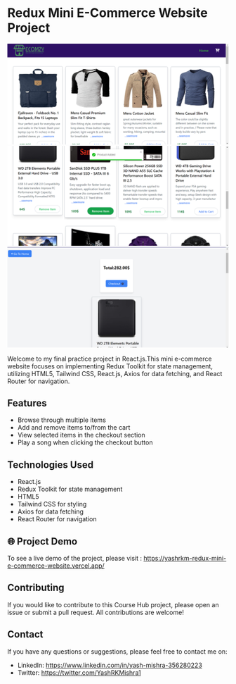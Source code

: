 # Redux Mini E-Commerce Website Project

<img src="src/assets/Screenshot (62).png">

<img src="src/assets/Screenshot (65).png">

<img src="src/assets/Screenshot (66).png">

Welcome to my final practice project in React.js.This mini e-commerce website focuses on implementing Redux Toolkit for state management, utilizing HTML5, Tailwind CSS, React.js, Axios for data fetching, and React Router for navigation.
## Features

- Browse through multiple items
- Add and remove items to/from the cart
- View selected items in the checkout section
- Play a song when clicking the checkout button  

## Technologies Used

- React.js
- Redux Toolkit for state management
- HTML5
- Tailwind CSS for styling
- Axios for data fetching
- React Router for navigation

## 🌐 Project Demo 

To see a live demo of the project, please visit : https://yashrkm-redux-mini-e-commerce-website.vercel.app/

## Contributing

If you would like to contribute to this Course Hub project, please open an issue or submit a pull request. All contributions are welcome!

## Contact 

If you have any questions or suggestions, please feel free to contact me on:

- LinkedIn: https://www.linkedin.com/in/yash-mishra-356280223
- Twitter: https://twitter.com/YashRKMishra1
